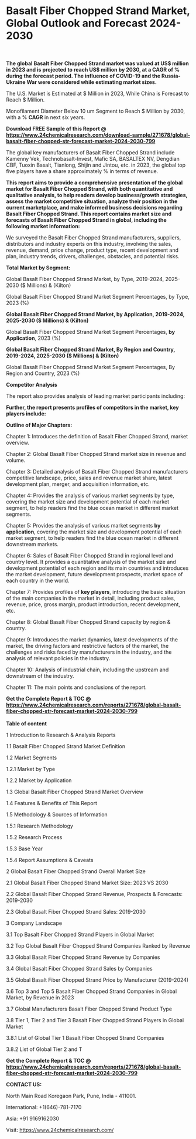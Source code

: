 <h1>Basalt Fiber Chopped Strand Market, Global Outlook and Forecast 2024-2030</h1><br/><p><strong>The global Basalt Fiber Chopped Strand market was valued at US$ million in 2023 and is projected to reach US$ million by 2030, at a <strong>CAGR</strong> of % during the forecast period. The influence of COVID-19 and the Russia-Ukraine War were considered while estimating market sizes.</strong></p><p>The U.S. Market is Estimated at $ Million in 2023, While China is Forecast to Reach $ Million.</p><p>Monofilament Diameter Below 10 um Segment to Reach $ Million by 2030, with a % <strong>CAGR</strong> in next six years.</p><div><b>Download FREE Sample of this Report @ <a href="https://www.24chemicalresearch.com/download-sample/271678/global-basalt-fiber-chopped-str-forecast-market-2024-2030-799">https://www.24chemicalresearch.com/download-sample/271678/global-basalt-fiber-chopped-str-forecast-market-2024-2030-799</a></b></div><p>The global key manufacturers of Basalt Fiber Chopped Strand include Kamenny Vek, Technobasalt-Invest, Mafic SA, BASALTEX NV, Dengdian CBF, Tuoxin Basalt, Tianlong, Shijin and Jintou, etc. in 2023, the global top five players have a share approximately % in terms of revenue.</p><p><strong>This report aims to provide a comprehensive presentation of the global market for Basalt Fiber Chopped Strand, with both quantitative and qualitative analysis, to help readers develop business/growth strategies, assess the market competitive situation, analyze their position in the current marketplace, and make informed business decisions regarding Basalt Fiber Chopped Strand. This report contains market size and forecasts of Basalt Fiber Chopped Strand in global, including the following market information:</strong></p><p>We surveyed the Basalt Fiber Chopped Strand manufacturers, suppliers, distributors and industry experts on this industry, involving the sales, revenue, demand, price change, product type, recent development and plan, industry trends, drivers, challenges, obstacles, and potential risks.</p><p><strong>Total Market by Segment:</strong></p><p>Global Basalt Fiber Chopped Strand Market, by Type, 2019-2024, 2025-2030 ($ Millions) & (Kilton)</p><p>Global Basalt Fiber Chopped Strand Market Segment Percentages, by Type, 2023 (%)</p><p><strong>Global Basalt Fiber Chopped Strand Market, <strong>by Application</strong>, 2019-2024, 2025-2030 ($ Millions) & (Kilton)</strong></p><p>Global Basalt Fiber Chopped Strand Market Segment Percentages, <strong>by Application</strong>, 2023 (%)</p><p><strong>Global Basalt Fiber Chopped Strand Market, By Region and Country, 2019-2024, 2025-2030 ($ Millions) & (Kilton)</strong></p><p>Global Basalt Fiber Chopped Strand Market Segment Percentages, By Region and Country, 2023 (%)</p><p><strong>Competitor Analysis</strong></p><p>The report also provides analysis of leading market participants including:</p><p><strong>Further, the report presents profiles of competitors in the market, <strong>key players</strong> include:</strong></p><p><strong>Outline of Major Chapters:</strong></p><p>Chapter 1: Introduces the definition of Basalt Fiber Chopped Strand, market overview.</p><p>Chapter 2: Global Basalt Fiber Chopped Strand market size in revenue and volume.</p><p>Chapter 3: Detailed analysis of Basalt Fiber Chopped Strand manufacturers competitive landscape, price, sales and revenue market share, latest development plan, merger, and acquisition information, etc.</p><p>Chapter 4: Provides the analysis of various market segments by type, covering the market size and development potential of each market segment, to help readers find the blue ocean market in different market segments.</p><p>Chapter 5: Provides the analysis of various market segments <strong>by application</strong>, covering the market size and development potential of each market segment, to help readers find the blue ocean market in different downstream markets.</p><p>Chapter 6: Sales of Basalt Fiber Chopped Strand in regional level and country level. It provides a quantitative analysis of the market size and development potential of each region and its main countries and introduces the market development, future development prospects, market space of each country in the world.</p><p>Chapter 7: Provides profiles of <strong>key players</strong>, introducing the basic situation of the main companies in the market in detail, including product sales, revenue, price, gross margin, product introduction, recent development, etc.</p><p>Chapter 8: Global Basalt Fiber Chopped Strand capacity by region & country.</p><p>Chapter 9: Introduces the market dynamics, latest developments of the market, the driving factors and restrictive factors of the market, the challenges and risks faced by manufacturers in the industry, and the analysis of relevant policies in the industry.</p><p>Chapter 10: Analysis of industrial chain, including the upstream and downstream of the industry.</p><p>Chapter 11: The main points and conclusions of the report.</p><div><b>Get the Complete Report & TOC @ <a href="https://www.24chemicalresearch.com/reports/271678/global-basalt-fiber-chopped-str-forecast-market-2024-2030-799">https://www.24chemicalresearch.com/reports/271678/global-basalt-fiber-chopped-str-forecast-market-2024-2030-799</a></b></div><br><b>Table of content</b><p>1 Introduction to Research & Analysis Reports<br />
 
  1.1 Basalt Fiber Chopped Strand Market Definition<br />
 
  1.2 Market Segments<br />
 
  1.2.1 Market by Type<br />
 
  1.2.2 Market by Application<br />
 
  1.3 Global Basalt Fiber Chopped Strand Market Overview<br />
 
  1.4 Features & Benefits of This Report<br />
 
  1.5 Methodology & Sources of Information<br />
 
  1.5.1 Research Methodology<br />
 
  1.5.2 Research Process<br />
 
  1.5.3 Base Year<br />
 
  1.5.4 Report Assumptions & Caveats<br />
 
 2 Global Basalt Fiber Chopped Strand Overall Market Size<br />
 
  2.1 Global Basalt Fiber Chopped Strand Market Size: 2023 VS 2030<br />
 
  2.2 Global Basalt Fiber Chopped Strand Revenue, Prospects & Forecasts: 2019-2030<br />
 
  2.3 Global Basalt Fiber Chopped Strand Sales: 2019-2030<br />
 
 3 Company Landscape<br />
 
  3.1 Top Basalt Fiber Chopped Strand Players in Global Market<br />
 
  3.2 Top Global Basalt Fiber Chopped Strand Companies Ranked by Revenue<br />
 
  3.3 Global Basalt Fiber Chopped Strand Revenue by Companies<br />
 
  3.4 Global Basalt Fiber Chopped Strand Sales by Companies<br />
 
  3.5 Global Basalt Fiber Chopped Strand Price by Manufacturer (2019-2024)<br />
 
  3.6 Top 3 and Top 5 Basalt Fiber Chopped Strand Companies in Global Market, by Revenue in 2023<br />
 
  3.7 Global Manufacturers Basalt Fiber Chopped Strand Product Type<br />
 
  3.8 Tier 1, Tier 2 and Tier 3 Basalt Fiber Chopped Strand Players in Global Market<br />
 
  3.8.1 List of Global Tier 1 Basalt Fiber Chopped Strand Companies<br />
 
  3.8.2 List of Global Tier 2 and T<br><div><b>Get the Complete Report & TOC @ <a href="https://www.24chemicalresearch.com/reports/271678/global-basalt-fiber-chopped-str-forecast-market-2024-2030-799">https://www.24chemicalresearch.com/reports/271678/global-basalt-fiber-chopped-str-forecast-market-2024-2030-799</a></b></div></p>
 
 <b>CONTACT US:</b><br>
 
 North Main Road Koregaon Park, Pune, India - 411001.<br/>
 
 International: +1(646)-781-7170<br/>
 
 Asia: +91 9169162030<br/>
 
 Visit: <a href="https://www.24chemicalresearch.com/">https://www.24chemicalresearch.com/</a>
 
 <br>